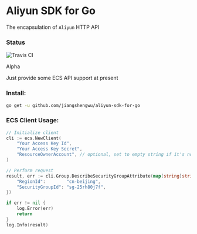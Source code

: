 # Aliyun SDK for Go

The encapsulation of `Aliyun` HTTP API

### Status

![Travis CI](https://travis-ci.org/jiangshengwu/aliyun-sdk-for-go.svg)

Alpha

Just provide some ECS API support at present

### Install:

```bash
go get -u github.com/jiangshengwu/aliyun-sdk-for-go
```

### ECS Client Usage:

```go
// Initialize client
cli := ecs.NewClient(
    "Your Access Key Id",
    "Your Access Key Secret",
    "ResourceOwnerAccount", // optional, set to empty string if it's no need for you
)

// Perform request
result, err := cli.Group.DescribeSecurityGroupAttribute(map[string]string{
    "RegionId":        "cn-beijing",
    "SecurityGroupId": "sg-25rh80j7f",
})

if err != nil {
    log.Error(err)
    return
}
log.Info(result)
```